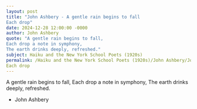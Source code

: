 ```yaml
---
layout: post
title: "John Ashbery - A gentle rain begins to fall
Each drop"
date: 2024-12-28 12:00:00 -0000
author: John Ashbery
quote: "A gentle rain begins to fall,
Each drop a note in symphony,
The earth drinks deeply, refreshed."
subject: Haiku and the New York School Poets (1920s)
permalink: /Haiku and the New York School Poets (1920s)/John Ashbery/John Ashbery - A gentle rain begins to fall
Each drop
---
```


A gentle rain begins to fall,
Each drop a note in symphony,
The earth drinks deeply, refreshed.

- John Ashbery
